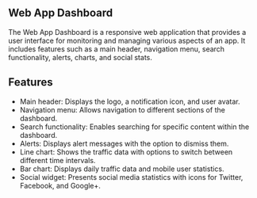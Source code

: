 ## Web App Dashboard

The Web App Dashboard is a responsive web application that provides a user interface for monitoring 
and managing various aspects of an app. It includes features such as a main header, navigation menu, 
search functionality, alerts, charts, and social stats.


## Features

- Main header: Displays the logo, a notification icon, and user avatar.
- Navigation menu: Allows navigation to different sections of the dashboard.
- Search functionality: Enables searching for specific content within the dashboard.
- Alerts: Displays alert messages with the option to dismiss them.
- Line chart: Shows the traffic data with options to switch between different time intervals.
- Bar chart: Displays daily traffic data and mobile user statistics.
- Social widget: Presents social media statistics with icons for Twitter, Facebook, and Google+.
